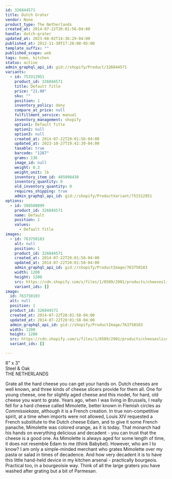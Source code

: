 ```yaml
---
id: 326844571
title: Dutch Grater
vendor: None
product_type: The Netherlands
created_at: 2014-07-22T20:01:56-04:00
handle: dutch-grater
updated_at: 2023-08-02T14:36:29-04:00
published_at: 2012-11-30T17:28:00-05:00
template_suffix: ""
published_scope: web
tags: home, kitchen
status: active
admin_graphql_api_id: gid://shopify/Product/326844571
variants:
  - id: 753312951
    product_id: 326844571
    title: Default Title
    price: "21.00"
    sku: ""
    position: 1
    inventory_policy: deny
    compare_at_price: null
    fulfillment_service: manual
    inventory_management: shopify
    option1: Default Title
    option2: null
    option3: null
    created_at: 2014-07-22T20:01:56-04:00
    updated_at: 2023-10-27T19:42:39-04:00
    taxable: true
    barcode: "1287"
    grams: 136
    image_id: null
    weight: 0.3
    weight_unit: lb
    inventory_item_id: 485098438
    inventory_quantity: 0
    old_inventory_quantity: 0
    requires_shipping: true
    admin_graphql_api_id: gid://shopify/ProductVariant/753312951
options:
  - id: 386508099
    product_id: 326844571
    name: Default
    position: 1
    values:
      - Default Title
images:
  - id: 763750103
    alt: null
    position: 1
    product_id: 326844571
    created_at: 2014-07-22T20:01:58-04:00
    updated_at: 2014-07-22T20:01:58-04:00
    admin_graphql_api_id: gid://shopify/ProductImage/763750103
    width: 1200
    height: 1200
    src: https://cdn.shopify.com/s/files/1/0589/2901/products/cheeseslicer-hand.jpeg?v=1406073718
    variant_ids: []
image:
  id: 763750103
  alt: null
  position: 1
  product_id: 326844571
  created_at: 2014-07-22T20:01:58-04:00
  updated_at: 2014-07-22T20:01:58-04:00
  admin_graphql_api_id: gid://shopify/ProductImage/763750103
  width: 1200
  height: 1200
  src: https://cdn.shopify.com/s/files/1/0589/2901/products/cheeseslicer-hand.jpeg?v=1406073718
  variant_ids: []

---
```


8" x 3"  
Steel & Oak  
THE NETHERLANDS

Grate all the hard cheese you can get your hands on. Dutch cheeses are well known, and three kinds of cheese slicers provide for them all. One for young cheese, one for slightly aged cheese and this model, for hard, old cheese you want to grate. Years ago, when I was living in Brussels, I really fell for a hard cheese called Mimolette, better known in Flemish circles as _Commissiekaas_, although it is a French creation. In true non-competitive spirit, at a time when imports were not allowed, Louis XIV requested a French substitute to the Dutch cheese Edam, and to give it some French panache, Mimolette was colored orange, as it is today. That monarch had his hands on everything delicious and decadent - you can trust that the cheese is a good one. As Mimolette is always aged for some length of time, it does not resemble Edam to me (think Babybel). However, who am I to know? I am only a simple-minded merchant who grates Mimolette over my pasta or salad in times of decadence. And how very decadent it is to have this little hand-held device in my kitchen arsenal - practically bourgeois. Practical too, in a bourgeoisie way. Think of all the large graters you have washed after grating but a bit of Parmesan.
